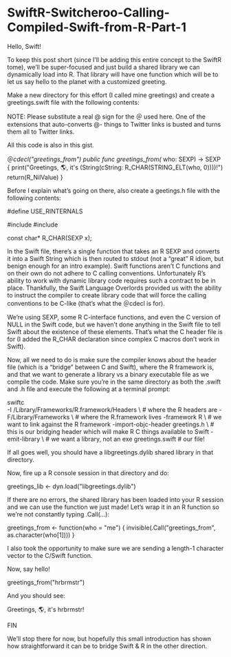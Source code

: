 # SwiftR-Switcheroo-Calling-Compiled-Swift-from-R-Part-1

Hello, Swift!

To keep this post short (since I’ll be adding this entire concept to the SwiftR tome), we’ll be super-focused and just build a shared library we can dynamically load into R. That library will have one function which will be to let us say hello to the planet with a customized greeting.

Make a new directory for this effort (I called mine greetings) and create a greetings.swift file with the following contents:

NOTE: Please substitute a real @ sign for the ＠ used here. One of the extensions that auto-converts @- things to Twitter links is busted and turns them all to Twitter links.

All this code is also in this gist.

＠_cdecl("greetings_from")
public func greetings_from(_ who: SEXP) -> SEXP {
  print("Greetings, 🌎, it's \(String(cString: R_CHAR(STRING_ELT(who, 0))))!")
  return(R_NilValue)
}

Before I explain what’s going on there, also create a geetings.h file with the following contents:

#define USE_RINTERNALS

#include 
#include 

const char* R_CHAR(SEXP x);

In the Swift file, there’s a single function that takes an R SEXP and converts it into a Swift String which is then routed to stdout (not a “great” R idiom, but benign enough for an intro example). Swift functions aren’t C functions and on their own do not adhere to C calling conventions. Unfortunately R’s ability to work with dynamic library code requires such a contract to be in place. Thankfully, the Swift Language Overlords provided us with the ability to instruct the compiler to create library code that will force the calling conventions to be C-like (that’s what the ＠cdecl is for).

We’re using SEXP, some R C-interface functions, and even the C version of NULL in the Swift code, but we haven’t done anything in the Swift file to tell Swift about the existence of these elements. That’s what the C header file is for (I added the R_CHAR declaration since complex C macros don’t work in Swift).

Now, all we need to do is make sure the compiler knows about the header file (which is a “bridge” between C and Swift), where the R framework is, and that we want to generate a library vs a binary executable file as we compile the code. Make sure you’re in the same directory as both the .swift and .h file and execute the following at a terminal prompt:

swiftc \
  -I /Library/Frameworks/R.framework/Headers \ # where the R headers are
  -F/Library/Frameworks \                      # where the R.framework lives
  -framework R \                               # we want to link against the R framework
  -import-objc-header greetings.h \            # this is our bridging header which will make R C things available to Swift
  -emit-library \                              # we want a library, not an exe
  greetings.swift                              # our file!

If all goes well, you should have a libgreetings.dylib shared library in that directory.

Now, fire up a R console session in that directory and do:

greetings_lib <- dyn.load("libgreetings.dylib")

If there are no errors, the shared library has been loaded into your R session and we can use the function we just made! Let’s wrap it in an R function so we’re not constantly typing .Call(…):

greetings_from <- function(who = "me") {
  invisible(.Call("greetings_from", as.character(who[1])))
}

I also took the opportunity to make sure we are sending a length-1 character vector to the C/Swift function.

Now, say hello!

greetings_from("hrbrmstr")

And you should see:

Greetings, 🌎, it's hrbrmstr!

FIN

We’ll stop there for now, but hopefully this small introduction has shown how straightforward it can be to bridge Swift & R in the other direction.
